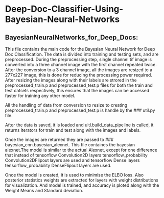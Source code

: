 # Deep-Doc-Classifier-Using-Bayesian-Neural-Networks
## BayesianNeuralNetworks_for_Deep_Docs:
This file contains the main code for the Bayesian Neural Network for Deep Doc Classification.
The data is divided into training and testing sets, and are preprocessed. During the preprocessing step, single channel  tif image is converted into a three channel image with the first channel repeated twice.  
After the conversion to a 3 channel image, all the images are resized to a 277x227 image, this is done for reducing the processing power required.  
After resizing the images along with their labels are strored in the preprocessed_train.p and preprocessed_test.p files for both the train and test datsets respectively, this ensures that the images can be accessed faster for training any other model.  
  
  
All the handling of data from conversion to resize to creating preprocessed_train.p and preprocessed_test.p is handle by the ### util.py file.  
  
After the data is saved, it is loaded and uitl.build_data_pipeline is called, it returns iterators for train and test along with the images and labels.  
  
Once the images are returned they are passed to ### bayesian_cnn.bayesian_alexnet. This file containes the bayesian alexnet.The model is similar to the actual Alexnet, except for one difference that instead of tensorflow Convolution2D layers tensorflow_probability Convolution2DFlipout layers are used and tensorflow Dense layers tensorflow_probability DenseFlipout layers are used.  
  
Once the model is created, it is used to minimise the ELBO loss. Also posterior statistics weights are extracted for layers with weight distributions for visualization.  And model is trained, and accuracy is ploted along with the Weight Means and Standard deviation.
